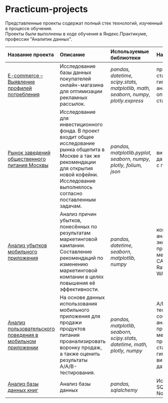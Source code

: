 # Practicum-projects

Представленные проекты содержат полный стек технологий, изученный в процессе обучения.  
Проекты были выполнены в ходе обучения в Яндекс.Практикуме, профессии "Аналитик данных".  


| Название проекта | Описание | Используемые библиотеки | Навыки |
| :---------------------- | :---------------------- | :---------------------- |:---------------------- |
| [E-commerce – Выявление профилей потребления](https://github.com/Ichayochek/Practicum-projects/tree/main/E-commerce%3AIdentification%20of%20consumption%20profiles) | Исследование базы данных покупателей онлайн-магазина для оптимизации рекламных рассылок.| *pandas, datetime, scipy.stats, matplotlib, math, seaborn, numpy, plotly.express* | проверка статистических гипотез, RFM-анализ, описательная статистика  | 
|[Рынок заведений общественного питания Москвы](https://github.com/Ichayochek/Practicum-projects/tree/main/food_services_market_Moscow)  | Исследование для инвестиционного фонда. В проект входит общее исследование рынка общепита в Москве а так же рекомендации для открытия новой кофейни. Исследование выполнялось согласно поставленным задачам. | *pandas, matplotlib.pyplot, seaborn, numpy, plotly, folium, json* | визуализация данных, работа с геоданными |
| [Анализ убытков мобильного приложения](https://github.com/Ichayochek/Practicum-projects/tree/main/marketing%20campaign%20analysis) | Анализ причин убытков, понесённых по результатам маркетинговой кампании. Составление рекомендаций по изменению маркетинговой компании в целях повышения её эффективности. | *pandas, datetime, seaborn, matplotlib, numpy* | когортный анализ, юнит-экономика, продуктовые метрики (LTV, CAC, Retention Rate, DAU, WAU, MAU итд) |
| [Анализ пользовательского поведения в мобильном приложении](https://github.com/Ichayochek/Practicum-projects/tree/main/user%20behavior%20in%20a%20mobile%20application) | На основе данных использования мобильного приложения для продажи продуктов питания проанализировать воронку продаж, а также оценить результаты A/A/B-тестирования. | *pandas, matplotlib, seaborn, scipy.stats, datetime, math, plotly, numpy* | А/В тестирование, событийная аналитика, продуктовые метрики, проверка статистических гипотез, визуализация данных |
| [Анализ базы данных книг](https://github.com/Ichayochek/Practicum-projects/tree/main/SQL_in_Jupyter) | Анализ базы данных | *pandas, sqlalchemy* | Исаользование SQL в Jupyter Notebook |
